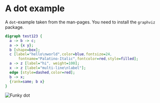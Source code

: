 # A dot example

A `dot`-example taken from the man-pages. You need to install the `graphviz` package.


``` dot
digraph test123 {
  a -> b -> c;
  a -> {x y};
  b [shape=box];
  c [label="hello\nworld",color=blue,fontsize=24,
      fontname="Palatino-Italic",fontcolor=red,style=filled];
  a -> z [label="hi", weight=100];
  x -> z [label="multi-line\nlabel"];
  edge [style=dashed,color=red];
  b -> x;
  {rank=same; b x}
}
```


![Funky dot](https://db.yihui.org/knitr-examples/figure/057-engine-dot-dot-ex-1.png)
